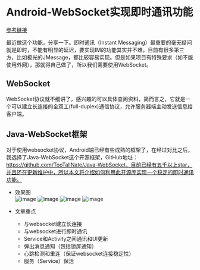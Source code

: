 # Android-WebSocket实现即时通讯功能

[参考链接](https://www.jianshu.com/p/7b919910c892)

最近做这个功能，分享一下。即时通讯（Instant Messaging）最重要的毫无疑问就是即时，不能有明显的延迟，要实现IM的功能其实并不难，目前有很多第三方，比如极光的JMessage，都比较容易实现。但是如果项目有特殊要求（如不能使用外网），那就得自己做了，所以我们需要使用WebSocket。

## WebSocket
WebSocket协议就不细讲了，感兴趣的可以具体查阅资料，简而言之，它就是一个可以建立长连接的全双工(full-duplex)通信协议，允许服务器端主动发送信息给客户端。

## Java-WebSocket框架
对于使用websocket协议，Android端已经有些成熟的框架了，在经过对比之后，我选择了Java-WebSocket这个开源框架，GitHub地址：https://github.com/TooTallNate/Java-WebSocket，目前已经有五千以上star，并且还在更新维护中，所以本文将介绍如何利用此开源库实现一个稳定的即时通讯功能。
* 效果图  
<img src="https://i.ibb.co/bLMLFvr/image.png" alt="image" border="0">  <img src="https://i.ibb.co/1q845sc/image.png" alt="image" border="0">
<img src="https://i.ibb.co/hBhQdpZ/image.png" alt="image" border="0">  <img src="https://i.ibb.co/6R4ZvkF/image.png" alt="image" border="0">

* 文章重点
  * 与websocket建立长连接
  * 与websocket进行即时通讯
  * Service和Activity之间通讯和UI更新
  * 弹出消息通知（包括锁屏通知）
  * 心跳检测和重连（保证websocket连接稳定性）
  * 服务（Service）保活
